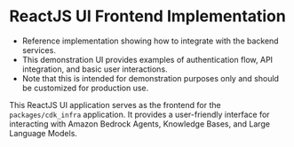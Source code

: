 # ReactJS UI Frontend Implementation

- Reference implementation showing how to integrate with the backend services. 
- This demonstration UI provides examples of authentication flow, API integration, and basic user interactions.
- Note that this is intended for demonstration purposes only and should be customized for production use.


This ReactJS UI application serves as the frontend for the `packages/cdk_infra` application. 
It provides a user-friendly interface for interacting with Amazon Bedrock Agents, Knowledge Bases, and Large Language Models.